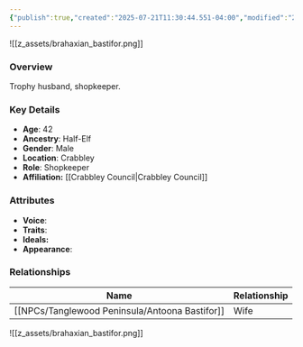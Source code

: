 ```yaml
---
{"publish":true,"created":"2025-07-21T11:30:44.551-04:00","modified":"2025-07-27T17:21:11.157-04:00","published":"2025-07-27T17:21:11.157-04:00","cssclasses":"","Age":"42","Ancestry":"Half-Elf","Gender":"Male","Location":["Crabbley"],"Role":["Shopkeeper"],"Affiliation":["[[Crabbley Council]]"],"Appearances":["[[00 -The High Rollers Campaign-]]"]}
---
```



![[z_assets/brahaxian_bastifor.png]]

### Overview
Trophy husband, shopkeeper.

### Key Details
- **Age**: 42
- **Ancestry**: Half-Elf
- **Gender**: Male
- **Location**: Crabbley
- **Role**: Shopkeeper
- **Affiliation:** [[Crabbley Council\|Crabbley Council]]

### Attributes
- **Voice**: 
- **Traits**: 
- **Ideals:** 
- **Appearance**:

### Relationships

| Name                 | Relationship |
| -------------------- | ------------ |
| [[NPCs/Tanglewood Peninsula/Antoona Bastifor]] | Wife         |

![[z_assets/brahaxian_bastifor.png]]
